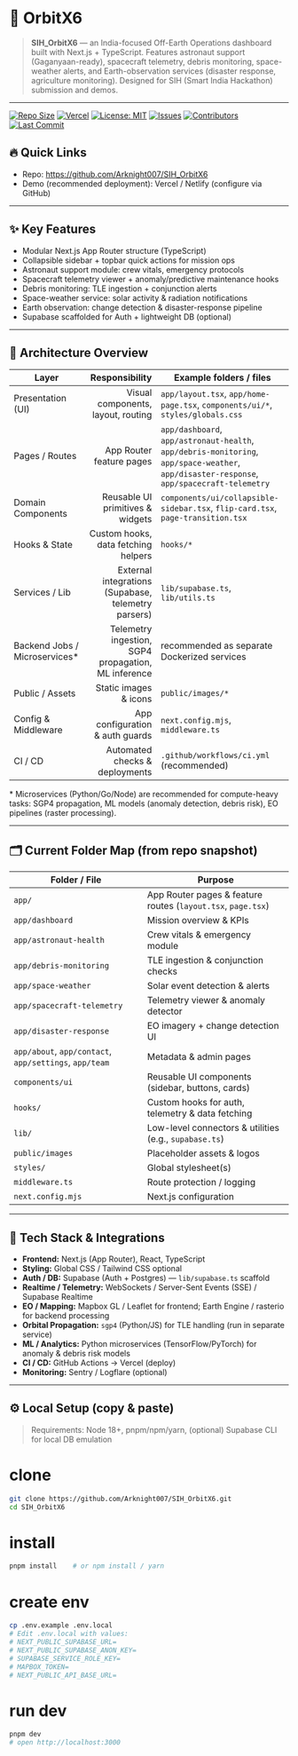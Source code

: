 # 🚀 OrbitX6
> **SIH_OrbitX6** — an India-focused Off-Earth Operations dashboard built with Next.js + TypeScript. Features astronaut support (Gaganyaan-ready), spacecraft telemetry, debris monitoring, space-weather alerts, and Earth-observation services (disaster response, agriculture monitoring). Designed for SIH (Smart India Hackathon) submission and demos.

---

[![Repo Size](https://img.shields.io/github/repo-size/Arknight007/SIH_OrbitX6?style=for-the-badge)](https://github.com/Arknight007/SIH_OrbitX6)
[![Vercel](https://img.shields.io/badge/deploy%20vercel-ready-000000?style=for-the-badge&logo=vercel)](https://vercel.com)
[![License: MIT](https://img.shields.io/badge/License-MIT-blue?style=for-the-badge)](./LICENSE)
[![Issues](https://img.shields.io/github/issues/Arknight007/SIH_OrbitX6?style=for-the-badge)](https://github.com/Arknight007/SIH_OrbitX6/issues)
[![Contributors](https://img.shields.io/github/contributors/Arknight007/SIH_OrbitX6?style=for-the-badge)](https://github.com/Arknight007/SIH_OrbitX6/graphs/contributors)
[![Last Commit](https://img.shields.io/github/last-commit/Arknight007/SIH_OrbitX6?style=for-the-badge)](https://github.com/Arknight007/SIH_OrbitX6/commits/main)



## 🔥 Quick Links
- Repo: https://github.com/Arknight007/SIH_OrbitX6  
- Demo (recommended deployment): Vercel / Netlify (configure via GitHub)

---

## ✨ Key Features
- Modular Next.js App Router structure (TypeScript)
- Collapsible sidebar + topbar quick actions for mission ops
- Astronaut support module: crew vitals, emergency protocols
- Spacecraft telemetry viewer + anomaly/predictive maintenance hooks
- Debris monitoring: TLE ingestion + conjunction alerts
- Space-weather service: solar activity & radiation notifications
- Earth observation: change detection & disaster-response pipeline
- Supabase scaffolded for Auth + lightweight DB (optional)

---

## 🧭 Architecture Overview

| Layer | Responsibility | Example folders / files |
|---|---:|---|
| Presentation (UI) | Visual components, layout, routing | `app/layout.tsx`, `app/home-page.tsx`, `components/ui/*`, `styles/globals.css` |
| Pages / Routes | App Router feature pages | `app/dashboard`, `app/astronaut-health`, `app/debris-monitoring`, `app/space-weather`, `app/disaster-response`, `app/spacecraft-telemetry` |
| Domain Components | Reusable UI primitives & widgets | `components/ui/collapsible-sidebar.tsx`, `flip-card.tsx`, `page-transition.tsx` |
| Hooks & State | Custom hooks, data fetching helpers | `hooks/*` |
| Services / Lib | External integrations (Supabase, telemetry parsers) | `lib/supabase.ts`, `lib/utils.ts` |
| Backend Jobs / Microservices* | Telemetry ingestion, SGP4 propagation, ML inference | recommended as separate Dockerized services |
| Public / Assets | Static images & icons | `public/images/*` |
| Config & Middleware | App configuration & auth guards | `next.config.mjs`, `middleware.ts` |
| CI / CD | Automated checks & deployments | `.github/workflows/ci.yml` (recommended) |

\* Microservices (Python/Go/Node) are recommended for compute-heavy tasks: SGP4 propagation, ML models (anomaly detection, debris risk), EO pipelines (raster processing).

---

## 🗂 Current Folder Map (from repo snapshot)

| Folder / File | Purpose |
|---|---|
| `app/` | App Router pages & feature routes (`layout.tsx`, `page.tsx`) |
| `app/dashboard` | Mission overview & KPIs |
| `app/astronaut-health` | Crew vitals & emergency module |
| `app/debris-monitoring` | TLE ingestion & conjunction checks |
| `app/space-weather` | Solar event detection & alerts |
| `app/spacecraft-telemetry` | Telemetry viewer & anomaly detector |
| `app/disaster-response` | EO imagery + change detection UI |
| `app/about`, `app/contact`, `app/settings`, `app/team` | Metadata & admin pages |
| `components/ui` | Reusable UI components (sidebar, buttons, cards) |
| `hooks/` | Custom hooks for auth, telemetry & data fetching |
| `lib/` | Low-level connectors & utilities (e.g., `supabase.ts`) |
| `public/images` | Placeholder assets & logos |
| `styles/` | Global stylesheet(s) |
| `middleware.ts` | Route protection / logging |
| `next.config.mjs` | Next.js configuration |

---

## 🔌 Tech Stack & Integrations
- **Frontend:** Next.js (App Router), React, TypeScript  
- **Styling:** Global CSS / Tailwind CSS optional  
- **Auth / DB:** Supabase (Auth + Postgres) — `lib/supabase.ts` scaffold  
- **Realtime / Telemetry:** WebSockets / Server-Sent Events (SSE) / Supabase Realtime  
- **EO / Mapping:** Mapbox GL / Leaflet for frontend; Earth Engine / rasterio for backend processing  
- **Orbital Propagation:** `sgp4` (Python/JS) for TLE handling (run in separate service)  
- **ML / Analytics:** Python microservices (TensorFlow/PyTorch) for anomaly & debris risk models  
- **CI / CD:** GitHub Actions → Vercel (deploy)  
- **Monitoring:** Sentry / Logflare (optional)

---

## ⚙️ Local Setup (copy & paste)

> Requirements: Node 18+, pnpm/npm/yarn, (optional) Supabase CLI for local DB emulation


# clone
```bash
git clone https://github.com/Arknight007/SIH_OrbitX6.git
cd SIH_OrbitX6
```

# install
```bash
pnpm install    # or npm install / yarn
```

# create env
```bash
cp .env.example .env.local
# Edit .env.local with values:
# NEXT_PUBLIC_SUPABASE_URL=
# NEXT_PUBLIC_SUPABASE_ANON_KEY=
# SUPABASE_SERVICE_ROLE_KEY=
# MAPBOX_TOKEN=
# NEXT_PUBLIC_API_BASE_URL=
```

# run dev
```bash
pnpm dev
# open http://localhost:3000
```
